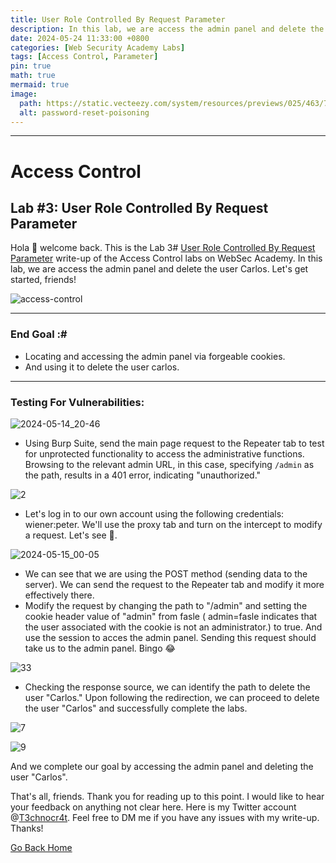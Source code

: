 ```yaml
---
title: User Role Controlled By Request Parameter
description: In this lab, we are access the admin panel and delete the user Carlos.
date: 2024-05-24 11:33:00 +0800
categories: [Web Security Academy Labs]
tags: [Access Control, Parameter]
pin: true
math: true
mermaid: true
image:
  path: https://static.vecteezy.com/system/resources/previews/025/463/773/non_2x/hacker-logo-design-a-mysterious-and-dangerous-hacker-illustration-vector.jpg
  alt: password-reset-poisoning
---
```


***
# Access Control
## Lab #3: User Role Controlled By Request Parameter

Hola 👋 welcome back. This is the Lab 3# [User Role Controlled By Request Parameter](https://portswigger.net/web-security/learning-paths/server-side-vulnerabilities-apprentice/access-control-apprentice/access-control/lab-user-role-controlled-by-request-parameter) write-up of the Access Control labs on WebSec Academy. In this lab, we are access the admin panel and delete the user Carlos. Let's get started, friends!

![access-control](https://github.com/T3chnocr4t/T3chnocr4t.github.io/assets/115868619/233707e5-1d04-409f-b413-33766ae43a5b)

***
### End Goal :#
- Locating and accessing the admin panel via forgeable cookies.
- And using it to delete the user carlos.

***
### Testing For Vulnerabilities: 

![2024-05-14_20-46](https://github.com/T3chnocr4t/T3chnocr4t.github.io/assets/115868619/e9c41aa4-c6e0-48c1-9c75-6f1f79674f34)

- Using Burp Suite, send the main page request to the Repeater tab to test for unprotected functionality to access the administrative functions. Browsing to the relevant admin URL, in this case, specifying `/admin` as the path, results in a 401 error, indicating "unauthorized."

![2](https://github.com/T3chnocr4t/T3chnocr4t.github.io/assets/115868619/87971693-c6e7-4a7b-8621-4f1bde58dfbb)

- Let's log in to our own account using the following credentials: wiener:peter. We'll use the proxy tab and turn on the intercept to modify a request. Let's see 👀.

![2024-05-15_00-05](https://github.com/T3chnocr4t/T3chnocr4t.github.io/assets/115868619/556ef814-caf8-4aa4-a975-0ad33c90811b)

- We can see that we are using the POST method (sending data to the server). We can send the request to the Repeater tab and modify it more effectively there.
- Modify the request by changing the path to "/admin" and setting the cookie header value of  "admin" from fasle ( admin=fasle indicates that the user associated with the cookie is not an administrator.) to true. And use the session to acces the admin panel. Sending this request should take us to the admin panel. Bingo 😂

![33](https://github.com/T3chnocr4t/T3chnocr4t.github.io/assets/115868619/7ac84be3-5336-4a30-88c6-d943af71c779)

- Checking the response source, we can identify the path to delete the user "Carlos." Upon following the redirection, we can proceed to delete the user "Carlos" and successfully complete the labs.

![7](https://github.com/T3chnocr4t/T3chnocr4t.github.io/assets/115868619/525e2ff8-de99-4a24-9432-ebd26e909a3e)

![9](https://github.com/T3chnocr4t/T3chnocr4t.github.io/assets/115868619/a6c16c12-3bda-471c-ac00-20a91b7cad5e)

And we complete our goal by accessing the admin panel and deleting the user "Carlos".

That's all, friends. Thank you for reading up to this point. I would like to hear your feedback on anything not clear here. Here is my Twitter account @[T3chnocr4t](https://twitter.com/T3chnocr4t). Feel free to DM me if you have any issues with my write-up. Thanks!

[Go Back Home](https://t3chnocr4t.github.io/)